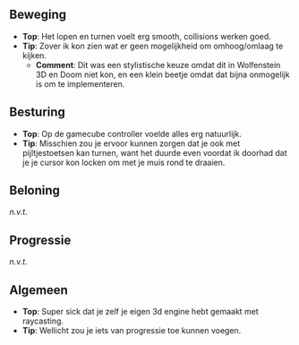 ## Beweging
- **Top**: Het lopen en turnen voelt erg smooth, collisions werken goed.
- **Tip**: Zover ik kon zien wat er geen mogelijkheid om omhoog/omlaag te kijken. 
    - **Comment**: Dit was een stylistische keuze omdat dit in Wolfenstein 3D en Doom niet kon, en een klein beetje omdat dat bijna onmogelijk is om te implementeren.
## Besturing
- **Top**: Op de gamecube controller voelde alles erg natuurlijk.
- **Tip**: Misschien zou je ervoor kunnen zorgen dat je ook met pijltjestoetsen kan turnen, want het duurde even voordat ik doorhad dat je je cursor kon locken om met je muis rond te draaien.

## Beloning
*n.v.t.*

## Progressie
*n.v.t.*

## Algemeen
- **Top**: Super sick dat je zelf je eigen 3d engine hebt gemaakt met raycasting. 
- **Tip**: Wellicht zou je iets van progressie toe kunnen voegen. 